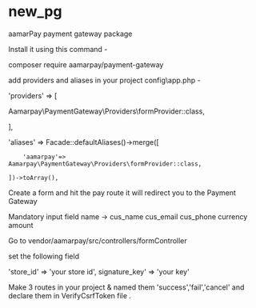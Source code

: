# new_pg
aamarPay payment gateway package 

Install it using this command -

composer require aamarpay/payment-gateway

add providers and aliases in your project config\app.php - 

'providers' => [

 Aamarpay\PaymentGateway\Providers\formProvider::class,
 
],

'aliases' => Facade::defaultAliases()->merge([

        'aamarpay'=> Aamarpay\PaymentGateway\Providers\formProvider::class,
        
    ])->toArray(),
    
    
 Create a form and hit the pay route it will redirect you to the Payment Gateway
 
Mandatory input field name ->
  cus_name
  cus_email
  cus_phone
  currency 
  amount
  
 Go to vendor/aamarpay/src/controllers/formController 
 
 set the following field
 
'store_id' => 'your store id',
signature_key' => 'your key'

Make 3 routes in your project & named them 'success','fail','cancel' and declare them in VerifyCsrfToken file .














